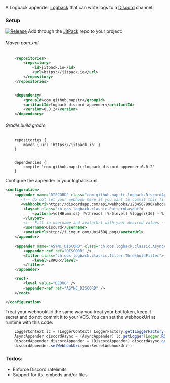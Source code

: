 A Logback appender [Logback](http://logback.qos.ch/) that can write logs to a [Discord](https://discordapp.com/) channel.

### Setup
[![Release](https://jitpack.io/v/napstr/logback-discord-appender.svg?style=flat-square)](https://jitpack.io/#napstr/logback-discord-appender)
Add through the [JitPack](https://jitpack.io/) repo to your project:
###### Maven pom.xml
```xml
    <repositories>
        <repository>
            <id>jitpack.io</id>
            <url>https://jitpack.io</url>
        </repository>
    </repositories>


    <dependency>
        <groupId>com.github.napstr</groupId>
        <artifactId>logback-discord-appender</artifactId>
        <version>0.0.2</version>
    </dependency>
```
###### Gradle build.gradle
```
    repositories {
        maven { url 'https://jitpack.io' }
    }


    dependencies {
        compile 'com.github.napstr:logback-discord-appender:0.0.2'
    }

```



Configure the appender in your logback.xml:

```xml
<configuration>
    <appender name="DISCORD" class="com.github.napstr.logback.DiscordAppender">
       <!-- do not set your webhook here if you want to commit this file to your VCS, instead look below for an example on how to set it at runtime -->
       <webhookUri>https://discordapp.com/api/webhooks/1234567890/abcdefghijklmnopqrstuvwxyz</webhookUri>
        <layout class="ch.qos.logback.classic.PatternLayout">
            <pattern>%d{HH:mm:ss} [%thread] [%-5level] %logger{36} - %msg%n```%ex{full}```</pattern>
        </layout>
        <!-- Fill in username and avatarUrl with your desired values -->
        <username>Discurd</username>
        <avatarUrl>http://i.imgur.com/UoiA3OQ.png</avatarUrl>
    </appender>

    <appender name="ASYNC_DISCORD" class="ch.qos.logback.classic.AsyncAppender">
        <appender-ref ref="DISCORD" />
        <filter class="ch.qos.logback.classic.filter.ThresholdFilter">
            <level>ERROR</level>
        </filter>
    </appender>

    <root>
        <level value="DEBUG" />
        <appender-ref ref="ASYNC_DISCORD" />
    </root>

</configuration>
```

Treat your webhookUri the same way you treat your bot token, keep it secret and do not commit it to your VCS.
You can set the webhookUri at runtime with this code:

```java
    LoggerContext lc = (LoggerContext) LoggerFactory.getILoggerFactory();
    AsyncAppender discordAsync = (AsyncAppender) lc.getLogger(Logger.ROOT_LOGGER_NAME).getAppender("ASYNC_DISCORD");
    DiscordAppender discordAppender = (DiscordAppender) discordAsync.getAppender("DISCORD");
    discordAppender.setWebhookUri(yourSecretWebhookUri);
```


### Todos:
- Enforce Discord ratelimits
- Support for tts, embeds and/or files
